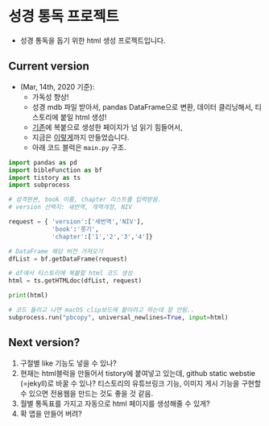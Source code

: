 # 성경 통독 프로젝트

+ 성경 통독을 돕기 위한 html 생성 프로젝트입니다.

## Current version  
+ (Mar, 14th, 2020 기준): 
  * 가독성 향상! 
  * 성경 mdb 파일 받아서, pandas DataFrame으로 변환, 데이터 클리닝해서, 티스토리에 붙일 html 생성!  
  * [기존](https://jhoons.tistory.com/108)에 복붙으로 생성한 페이지가 넘 읽기 힘들어서,
  * 지금은 [이렇게](https://jhoons.tistory.com/115)까지 만들었습니다.
  * 아래 코드 블럭은 `main.py` 구조.
  
``` python
import pandas as pd
import bibleFunction as bf
import tistory as ts
import subprocess

# 성격판본, book 이름, chapter 리스트를 입력받음.
# version 선택지: 새번역, 개역개정, NIV

request = { 'version':['새번역','NIV'], 
            'book':'룻기', 
            'chapter':['1','2','3','4']}

# DataFrame 해당 버전 가져오기
dfList = bf.getDataFrame(request)

# df에서 티스토리에 복붙할 html 코드 생성
html = ts.getHTMLdoc(dfList, request)

print(html)

# 코드 돌리고 나면 macOS clip보드에 붙이려고 하는데 잘 안됨..
subprocess.run("pbcopy", universal_newlines=True, input=html)
```  
## Next version?
1. 구절별 like 기능도 넣을 수 있나?
2. 현재는 html블럭을 만들어서 tistory에 붙여넣고 있는데, github static webstie (=jekyll)로 바꿀 수 있나? 티스토리의 유튜브링크 기능, 이미지 게시 기능을 구현할 수 있으면 전용웹을 만드는 것도 좋을 것 같음. 
3. 월별 통독표를 가지고 자동으로 html 페이지를 생성해줄 수 있게?
4. 확 앱을 만들어 버려?


